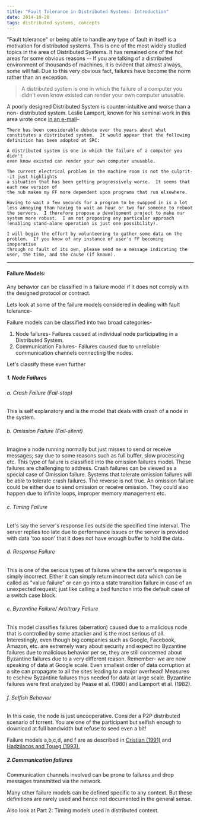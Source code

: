 ```yaml
---
title: "Fault Tolerance in Distributed Systems: Introduction"
date: 2014-10-28
tags: distributed systems, concepts
---
```


"Fault tolerance" or being able to handle any type of fault in itself is a motivation for distributed systems. This is one of the most widely studied topics in the area of Distributed Systems. It has remained one of the hot areas for some obvious reasons -- If you are talking of a distributed environment of thousands of machines, it is evident that almost always, some will fail. Due to this very obvious fact, failures have become the norm rather than an exception.

> A distributed system is one in which the failure of a computer you didn't
> even know existed can render your own computer unusable.

A poorly designed Distributed System is counter-intuitive and worse than a non- distributed system. Leslie Lamport, known for his seminal work in this area wrote once [in an e-mail](http://research.microsoft.com/en-us/um/people/lamport/pubs/distributed-system.txt)-

```noLineNumbers:leslie-lamport-letter
There has been considerable debate over the years about what
constitutes a distributed system.  It would appear that the following
definition has been adopted at SRC:

A distributed system is one in which the failure of a computer you didn't
even know existed can render your own computer unusable.

The current electrical problem in the machine room is not the culprit--it just highlights
a situation that has been getting progressively worse.  It seems that each new version of
the nub makes my FF more dependent upon programs that run elsewhere.

Having to wait a few seconds for a program to be swapped in is a lot
less annoying than having to wait an hour or two for someone to reboot
the servers.  I therefore propose a development project to make our
system more robust.  I am not proposing any particular approach
(enabling stand-alone operation is just one possibility).

I will begin the effort by volunteering to gather some data on the
problem.  If you know of any instance of user's FF becoming inoperative
through no fault of its own, please send me a message indicating the
user, the time, and the cause (if known).

```

---

#### Failure Models:

Any behavior can be classified in a failure model if it does not comply with the designed protocol or contract.

Lets look at some of the failure models considered in dealing with fault tolerance-

Failure models can be classified into two broad categories-

1. Node failures- Failures caused at individual node participating in a Distributed System.
2. Communication Failures- Failures caused due to unreliable communication channels connecting the nodes.

Let's classify these even further

##### 1. Node Failures

###### a. Crash Failure (Fail-stop)

This is self explanatory and is the model that deals with crash of a node in the system.

###### b. Omission Failure (Fail-silent)

Imagine a node running normally but just misses to send or receive messages; say due to some reasons such as full buffer, slow processing etc. This type of failure is classified into the omission failures model. These failures are challenging to address. Crash failures can be viewed as a special case of Omission failure. Systems that tolerate omission failures will be able to tolerate crash failures. The reverse is not true. An omission failure could be either due to send omission or receive omission. They could also happen due to infinite loops, improper memory management etc.

###### c. Timing Failure

Let's say the server's response lies outside the specified time interval. The server replies too late due to performance issues or the server is provided with data 'too soon' that it does not have enough buffer to hold the data.

###### d. Response Failure

This is one of the serious types of failures where the server's response is simply incorrect. Either it can simply return incorrect data which can be called as "value failure" or can go into a state transition failure in case of an unexpected request; just like calling a bad function into the default case of a switch case block.

###### e. Byzantine Failure/ Arbitrary Failure

This model classifies failures (aberration) caused due to a malicious node that is controlled by some attacker and is the most serious of all. Interestingly, even though big companies such as Google, Facebook, Amazon, etc. are extremely wary about security and expect no Byzantine failures due to malicious behavior per se, they are still concerned about Byzantine failures due to a very different reason. Remember- we are now speaking of data at Google scale. Even smallest order of data corruption at a site can propagate to all the sites leading to a major overhead! Measures to eschew Byzantine failures thus needed for data at large scale. Byzantine failures were first analyzed by Pease et al. (1980) and Lamport et al. (1982).

###### f. Selfish Behavior

In this case, the node is just uncooperative. Consider a P2P distributed scenario of torrent. You are one of the participant but selfish enough to download at full bandwidth but refuse to seed even a bit!

Failure models a,b,c,d, and f are as described in [Cristian (1991)](http://www.ict.kth.se/courses/2G1126/vt03/papers/cristian93understanding.pdf) and [Hadzilacos and Toueg (1993).](http://disi.unitn.it/~montreso/ds/syllabus/papers/FaultTolerantBroadcast.pdf)

##### 2.Communication failures

Communication channels involved can be prone to failures and drop messages transmitted via the network.

Many other failure models can be defined specific to any context. But these definitions are rarely used and hence not documented in the general sense.

Also look at Part 2: Timing models used in distributed context.
